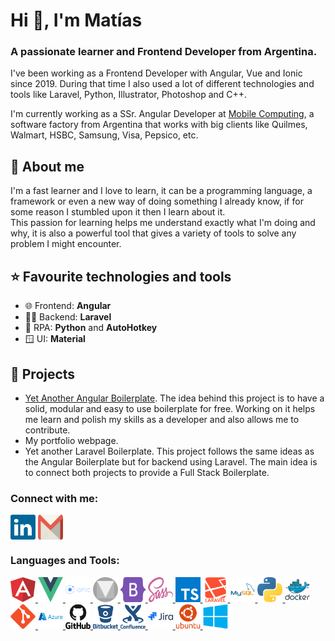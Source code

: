 <h1>Hi 👋, I'm Matías</h1>
<h3>A passionate learner and Frontend Developer from Argentina.</h3>

I've been working as a Frontend Developer with Angular, Vue and Ionic since 2019. During that time I also used a lot of different technologies and tools like Laravel, Python, Illustrator, Photoshop and C++.

I'm currently working as a SSr. Angular Developer at [Mobile Computing](https://www.mobilecomputing.com.ar), a software factory from Argentina that works with big clients like Quilmes, Walmart, HSBC, Samsung, Visa, Pepsico, etc.

<h2>💬 About me</h2>

I'm a fast learner and I love to learn, it can be a programming language, a framework or even a new way of doing something I already know, if for some reason I stumbled upon it then I learn about it.<br>
This passion for learning helps me understand exactly what I'm doing and why, it is also a powerful tool that gives a variety of tools to solve any problem I might encounter.

<h2>⭐ Favourite technologies and tools</h2>
<ul>
  <li>🌐 Frontend: <b>Angular</b>
  <li>👨‍💻 Backend: <b>Laravel</b>
  <li>🤖 RPA: <b>Python</b> and <b>AutoHotkey</b>
  <li>🪟 UI: <b>Material</b>
</ul>

<h2>🌱 Projects</h2>

 - [Yet Another Angular Boilerplate](https://github.com/MatiasProietti/yet-another-angular-boilerplate). The idea behind this project is to have a solid, modular and easy to use boilerplate for free. Working on it helps me learn and polish my skills as a developer and also allows me to contribute.
 - My portfolio webpage.
 - Yet another Laravel Boilerplate. This project follows the same ideas as the Angular Boilerplate but for backend using Laravel. The main idea is to connect both projects to provide a Full Stack Boilerplate.


<h3 align="left">Connect with me:</h3>
<p align="left">
<a href="https://linkedin.com/in/matias-ivan-proietti" target="_blank"><img align="center" src="https://raw.githubusercontent.com/MatiasProietti/MatiasProietti/main/assets/logos/linkedin.svg" alt="matias-ivan-proietti" title="Linkedin" height="40" width="40" /></a>
  <a href="mailto:mtsproietti@gmail.com" target="_blank"><img align="center" src="https://raw.githubusercontent.com/MatiasProietti/MatiasProietti/main/assets/logos/gmail.svg" alt="matias-ivan-proietti" height="40" width="40" title="Gmail"/></a>
</p>

<h3 align="left">Languages and Tools:</h3>
<p align="left">
  <a href="https://angular.io" target="_blank" rel="noreferrer"> <img src="https://raw.githubusercontent.com/MatiasProietti/MatiasProietti/main/assets/logos/angular.svg" alt="angular" title="Angular" width="40" height="40"/> </a> 
  <a href="https://vuejs.org" target="_blank" rel="noreferrer"> <img src="https://raw.githubusercontent.com/MatiasProietti/MatiasProietti/main/assets/logos/vue.svg" alt="vue" title="Vue" width="40" height="40"/> </a> 
  <a href="https://ionicframework.com" target="_blank" rel="noreferrer"> <img src="https://raw.githubusercontent.com/MatiasProietti/MatiasProietti/main/assets/logos/ionic.svg" alt="ionic" title="Ionic" width="40" height="40"/> </a> 
  <a href="https://material.io" target="_blank" rel="noreferrer"> <img src="https://raw.githubusercontent.com/MatiasProietti/MatiasProietti/main/assets/logos/material.svg" alt="material" title="Material" width="40" height="40"/> </a>
  <a href="https://getbootstrap.com" target="_blank" rel="noreferrer"> <img src="https://raw.githubusercontent.com/MatiasProietti/MatiasProietti/main/assets/logos/bootstrap.svg" alt="bootstrap" title="Bootstrap" width="40" height="40"/> </a> 
    <a href="https://sass-lang.com" target="_blank" rel="noreferrer"> <img src="https://raw.githubusercontent.com/MatiasProietti/MatiasProietti/main/assets/logos/sass.svg" alt="sass" title="Sass" width="40" height="40"/> </a> 
  <a href="https://www.typescriptlang.org" target="_blank" rel="noreferrer"> <img src="https://raw.githubusercontent.com/MatiasProietti/MatiasProietti/main/assets/logos/typescript.svg" alt="typescript" title="Typescript" width="40" height="40"/> </a> 
  <a href="https://laravel.com" target="_blank" rel="noreferrer"> <img src="https://raw.githubusercontent.com/MatiasProietti/MatiasProietti/main/assets/logos/laravel.svg" alt="laravel" title="Laravel" width="40" height="40"/> </a> 
  <a href="https://www.mysql.com" target="_blank" rel="noreferrer"> <img src="https://raw.githubusercontent.com/MatiasProietti/MatiasProietti/main/assets/logos/mysql.svg" alt="mysql" title="MySQL" width="40" height="40"/> </a> 
  <a href="https://www.python.org" target="_blank" rel="noreferrer"> <img src="https://raw.githubusercontent.com/MatiasProietti/MatiasProietti/main/assets/logos/python.svg" alt="python" title="Python" width="40" height="40"/> </a> 
  <a href="https://www.docker.com" target="_blank" rel="noreferrer"> <img src="https://raw.githubusercontent.com/MatiasProietti/MatiasProietti/main/assets/logos/docker.svg" alt="docker" title="Docker" width="40" height="40"/> </a> 
  <a href="https://git-scm.com" target="_blank" rel="noreferrer"> <img src="https://raw.githubusercontent.com/MatiasProietti/MatiasProietti/main/assets/logos/git.svg" alt="git" title="Git" width="40" height="40"/> </a> 
  <a href="https://azure.microsoft.com" target="_blank" rel="noreferrer"> <img src="https://raw.githubusercontent.com/MatiasProietti/MatiasProietti/main/assets/logos/azure.svg" alt="azure" title="Azure" width="40" height="40"/> </a> 
  <a href="https://github.com" target="_blank" rel="noreferrer"> <img src="https://raw.githubusercontent.com/MatiasProietti/MatiasProietti/main/assets/logos/github.svg" alt="github" title="Github" width="40" height="40"/> </a> 
  <a href="https://bitbucket.org" target="_blank" rel="noreferrer"> <img src="https://raw.githubusercontent.com/MatiasProietti/MatiasProietti/main/assets/logos/bitbucket.svg" alt="bitbucket" title="Bitbucket" width="40" height="40"/> </a> 
  <a href="https://www.atlassian.com/software/confluence" target="_blank" rel="noreferrer"> <img src="https://raw.githubusercontent.com/MatiasProietti/MatiasProietti/main/assets/logos/confluence.svg" alt="confluence" title="Confluence" width="40" height="40"/> </a> 
  <a href="https://www.atlassian.com/software/jira" target="_blank" rel="noreferrer"> <img src="https://raw.githubusercontent.com/MatiasProietti/MatiasProietti/main/assets/logos/jira.svg" alt="jira" title="Jira" width="40" height="40"/> </a> 
  <a href="https://ubuntu.com" target="_blank" rel="noreferrer"> <img src="https://raw.githubusercontent.com/MatiasProietti/MatiasProietti/main/assets/logos/ubuntu.svg" alt="ubuntu" title="Ubuntu" width="40" height="40"/> </a> 
  <a href="https://www.microsoft.com" target="_blank" rel="noreferrer"> <img src="https://raw.githubusercontent.com/MatiasProietti/MatiasProietti/main/assets/logos/windows.svg" alt="windows" title="Windows" width="40" height="40"/> </a> 
</p>
